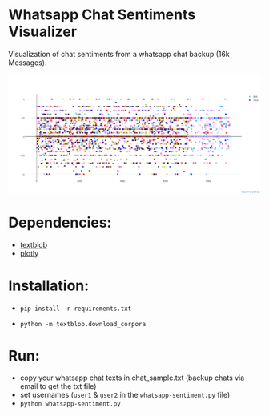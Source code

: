 # Whatsapp Chat Sentiments Visualizer 
Visualization of chat sentiments from a whatsapp chat backup (16k Messages).

![Chat](/plot.png?raw=true "Plot of 16k messages from a chat")  

# Dependencies:  
 * [textblob](http://textblob.readthedocs.io/en/dev/index.html)
 * [plotly](https://plot.ly/python/)
# Installation:
* `pip install -r requirements.txt`

* `python -m textblob.download_corpora`  

# Run:

* copy your whatsapp chat texts in chat_sample.txt (backup chats via email to get the txt file)
* set usernames (`user1` & `user2` in the `whatsapp-sentiment.py` file)  
* `python whatsapp-sentiment.py`
